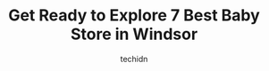 ---
layout: ampstory
image: https://i0.wp.com/www.auto.or.id/wp-content/uploads/2023/06/carters-oshkosh-bgosh-0-windsor-1686324636.jpeg?resize=640,853
author: techidn
featured: false
description: Windsor, Ontario, Canada is a haven for Baby Store enthusiasts, boasting an impressive array of 7 top-notch establishments. Whether youre a seasoned connoisseur or simply curious to explore
title: Get Ready to Explore 7 Best Baby Store in Windsor
cover:
   title: Get Ready to Explore 7 Best Baby Store in Windsor
   subtitle: AUTO.OR.ID
   background: https://www.auto.or.id/wp-content/uploads/2023/06/carters-oshkosh-bgosh-0-windsor-1686324636.jpeg

pages: 
 - layout: thirds
   top: <h1>#1 Mastermind Toys</h1>
   bottom: "<p>Easy and fast curbside pickup. Thanks for the great service.</p>"
   background: https://www.auto.or.id/wp-content/uploads/2023/06/carters-oshkosh-bgosh-1-windsor-1686324638.jpeg
   backgroundblur: true
 - layout: thirds
   top: <h1>#2 The Kids Shoppe</h1>
   bottom: "<p>2950 Dougall Ave, Windsor, ON N9E 1S2, Canada</p>"
   background: https://www.auto.or.id/wp-content/uploads/2023/06/carters-oshkosh-bgosh-2-windsor-1686324638.jpeg
   cta:
      link: https://www.auto.or.id/get-ready-to-explore-7-best-baby-store-in-windsor/
      text: Get Ready to Explore 7 Best Baby Store in Windsor
 - layout: thirds
   top: <h1>#3 Karens 4or Kids</h1>
   bottom: "<p>1647 Ottawa St, Windsor, ON N8Y 1R2, Canada</p>"
   background: https://images.unsplash.com/photo-1629583825021-9fb0d16381ef?ixlib=rb-4.0.3&ixid=MnwxMjA3fDB8MHxwaG90by1wYWdlfHx8fGVufDB8fHx8&auto=format&fit=crop&w=640&h=853&q=80
   cta:
      link: https://www.auto.or.id/get-ready-to-explore-7-best-baby-store-in-windsor/
      text: Get Ready to Explore 7 Best Baby Store in Windsor
 - layout: thirds
   top: <h1>#4 Three Lambs Registry & Baby Boutique</h1>
   bottom: "<p>13444 Tecumseh Rd E, Tecumseh, ON N8N 3N7, Canada</p>"
   background: https://images.unsplash.com/photo-1626302592999-700a9a2383f3?ixlib=rb-4.0.3&ixid=MnwxMjA3fDB8MHxwaG90by1wYWdlfHx8fGVufDB8fHx8&auto=format&fit=crop&w=640&h=853&q=80
   cta:
      link: https://www.auto.or.id/get-ready-to-explore-7-best-baby-store-in-windsor/
      text: Get Ready to Explore 7 Best Baby Store in Windsor
 - layout: thirds
   top: <h1>#5 Carters - OshKosh Bgosh</h1>
   bottom: "<p>3155 Howard Ave Suite 19, Windsor, ON N8X 4Y8, Canada</p>"
   background: https://images.unsplash.com/photo-1639664148649-3c0fa2ee24b0?ixlib=rb-4.0.3&ixid=MnwxMjA3fDB8MHxwaG90by1wYWdlfHx8fGVufDB8fHx8&auto=format&fit=crop&w=640&h=853&q=80
   cta:
      link: https://www.auto.or.id/get-ready-to-explore-7-best-baby-store-in-windsor/
      text: Get Ready to Explore 7 Best Baby Store in Windsor
 - layout: thirds
   top: <h1>#6 Once Upon A Child</h1>
   bottom: "<p>6711 Tecumseh Rd E Suite 11, Windsor, ON N8T 3K7, Canada</p>"
   background: https://images.unsplash.com/photo-1525609004556-c46c7d6cf023?ixlib=rb-4.0.3&ixid=MnwxMjA3fDB8MHxwaG90by1wYWdlfHx8fGVufDB8fHx8&auto=format&fit=crop&w=640&h=853&q=80
   cta:
      link: https://www.auto.or.id/get-ready-to-explore-7-best-baby-store-in-windsor/
      text: Get Ready to Explore 7 Best Baby Store in Windsor
 - layout: thirds
   top: <h1>#7 Carters - OshKosh Bgosh</h1>
   bottom: "<p>1555 Talbot Rd Suite 505, LaSalle, ON N9H 2N2, Canada</p>"
   background: https://images.unsplash.com/photo-1568616389393-4ca37d7e129f?ixlib=rb-4.0.3&ixid=MnwxMjA3fDB8MHxwaG90by1wYWdlfHx8fGVufDB8fHx8&auto=format&fit=crop&w=640&h=853&q=80
   cta:
      link: https://www.auto.or.id/get-ready-to-explore-7-best-baby-store-in-windsor/
      text: Get Ready to Explore 7 Best Baby Store in Windsor
 - layout: thirds
   middle: Continue reading...
   background: https://images.unsplash.com/photo-1632275232150-428816910c50?ixlib=rb-4.0.3&ixid=MnwxMjA3fDB8MHxwaG90by1wYWdlfHx8fGVufDB8fHx8&auto=format&fit=crop&w=640&h=853&q=80
   cta:
      link: https://www.auto.or.id/get-ready-to-explore-7-best-baby-store-in-windsor/
      text: Get Ready to Explore 7 Best Baby Store in Windsor

---